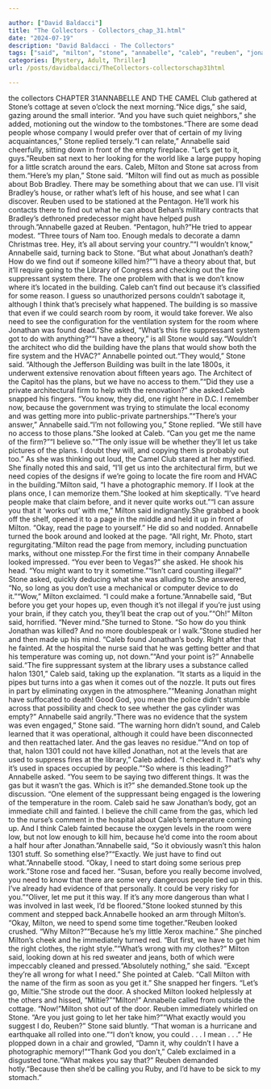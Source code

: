 ```yaml
---

author: ["David Baldacci"]
title: "The Collectors - Collectors_chap_31.html"
date: "2024-07-19"
description: "David Baldacci - The Collectors"
tags: ["said", "milton", "stone", "annabelle", "caleb", "reuben", "jonathan", "fire", "room", "looked", "would", "get", "system", "could", "gas", "let", "plan", "find", "know", "need", "right", "suppressant", "one", "building", "asked"]
categories: [Mystery, Adult, Thriller]
url: /posts/davidbaldacci/TheCollectors-collectorschap31html

---
```


the collectors
CHAPTER 31ANNABELLE AND THE CAMEL Club gathered at Stone’s cottage at seven o’clock the next morning.“Nice digs,” she said, gazing around the small interior. “And you have such quiet neighbors,” she added, motioning out the window to the tombstones.“There are some dead people whose company I would prefer over that of certain of my living acquaintances,” Stone replied tersely.“I can relate,” Annabelle said cheerfully, sitting down in front of the empty fireplace. “Let’s get to it, guys.”Reuben sat next to her looking for the world like a large puppy hoping for a little scratch around the ears. Caleb, Milton and Stone sat across from them.“Here’s my plan,” Stone said. “Milton will find out as much as possible about Bob Bradley. There may be something about that we can use. I’ll visit Bradley’s house, or rather what’s left of his house, and see what I can discover. Reuben used to be stationed at the Pentagon. He’ll work his contacts there to find out what he can about Behan’s military contracts that Bradley’s dethroned predecessor might have helped push through.”Annabelle gazed at Reuben. “Pentagon, huh?”He tried to appear modest. “Three tours of Nam too. Enough medals to decorate a damn Christmas tree. Hey, it’s all about serving your country.”“I wouldn’t know,” Annabelle said, turning back to Stone. “But what about Jonathan’s death? How do we find out if someone killed him?”“I have a theory about that, but it’ll require going to the Library of Congress and checking out the fire suppressant system there. The one problem with that is we don’t know where it’s located in the building. Caleb can’t find out because it’s classified for some reason. I guess so unauthorized persons couldn’t sabotage it, although I think that’s precisely what happened. The building is so massive that even if we could search room by room, it would take forever. We also need to see the configuration for the ventilation system for the room where Jonathan was found dead.”She asked, “What’s this fire suppressant system got to do with anything?”“I have a theory,” is all Stone would say.“Wouldn’t the architect who did the building have the plans that would show both the fire system and the HVAC?” Annabelle pointed out.“They would,” Stone said. “Although the Jefferson Building was built in the late 1800s, it underwent extensive renovation about fifteen years ago. The Architect of the Capitol has the plans, but we have no access to them.”“Did they use a private architectural firm to help with the renovation?” she asked.Caleb snapped his fingers. “You know, they did, one right here in D.C. I remember now, because the government was trying to stimulate the local economy and was getting more into public-private partnerships.”“There’s your answer,” Annabelle said.“I’m not following you,” Stone replied. “We still have no access to those plans.”She looked at Caleb. “Can you get me the name of the firm?”“I believe so.”“The only issue will be whether they’ll let us take pictures of the plans. I doubt they will, and copying them is probably out too.” As she was thinking out loud, the Camel Club stared at her mystified. She finally noted this and said, “I’ll get us into the architectural firm, but we need copies of the designs if we’re going to locate the fire room and HVAC in the building.”Milton said, “I have a photographic memory. If I look at the plans once, I can memorize them.”She looked at him skeptically. “I’ve heard people make that claim before, and it never quite works out.”“I can assure you that it ‘works out’ with me,” Milton said indignantly.She grabbed a book off the shelf, opened it to a page in the middle and held it up in front of Milton. “Okay, read the page to yourself.” He did so and nodded. Annabelle turned the book around and looked at the page. “All right, Mr. Photo, start regurgitating.”Milton read the page from memory, including punctuation marks, without one misstep.For the first time in their company Annabelle looked impressed. “You ever been to Vegas?” she asked. He shook his head. “You might want to try it sometime.”“Isn’t card counting illegal?” Stone asked, quickly deducing what she was alluding to.She answered, “No, so long as you don’t use a mechanical or computer device to do it.”“Wow,” Milton exclaimed. “I could make a fortune.”Annabelle said, “But before you get your hopes up, even though it’s not illegal if you’re just using your brain, if they catch you, they’ll beat the crap out of you.”“Oh!” Milton said, horrified. “Never mind.”She turned to Stone. “So how do you think Jonathan was killed? And no more doublespeak or I walk.”Stone studied her and then made up his mind. “Caleb found Jonathan’s body. Right after that he fainted. At the hospital the nurse said that he was getting better and that his temperature was coming up, not down.”“And your point is?” Annabelle said.“The fire suppressant system at the library uses a substance called halon 1301,” Caleb said, taking up the explanation. “It starts as a liquid in the pipes but turns into a gas when it comes out of the nozzle. It puts out fires in part by eliminating oxygen in the atmosphere.”“Meaning Jonathan might have suffocated to death! Good God, you mean the police didn’t stumble across that possibility and check to see whether the gas cylinder was empty?” Annabelle said angrily.“There was no evidence that the system was even engaged,” Stone said. “The warning horn didn’t sound, and Caleb learned that it was operational, although it could have been disconnected and then reattached later. And the gas leaves no residue.”“And on top of that, halon 1301 could not have killed Jonathan, not at the levels that are used to suppress fires at the library,” Caleb added. “I checked it. That’s why it’s used in spaces occupied by people.”“So where is this leading?” Annabelle asked. “You seem to be saying two different things. It was the gas but it wasn’t the gas. Which is it?” she demanded.Stone took up the discussion. “One element of the suppressant being engaged is the lowering of the temperature in the room. Caleb said he saw Jonathan’s body, got an immediate chill and fainted. I believe the chill came from the gas, which led to the nurse’s comment in the hospital about Caleb’s temperature coming up. And I think Caleb fainted because the oxygen levels in the room were low, but not low enough to kill him, because he’d come into the room about a half hour after Jonathan.”Annabelle said, “So it obviously wasn’t this halon 1301 stuff. So something else?”“Exactly. We just have to find out what.”Annabelle stood. “Okay, I need to start doing some serious prep work.”Stone rose and faced her. “Susan, before you really become involved, you need to know that there are some very dangerous people tied up in this. I’ve already had evidence of that personally. It could be very risky for you.”“Oliver, let me put it this way. If it’s any more dangerous than what I was involved in last week, I’d be floored.”Stone looked stunned by this comment and stepped back.Annabelle hooked an arm through Milton’s. “Okay, Milton, we need to spend some time together.”Reuben looked crushed. “Why Milton?”“Because he’s my little Xerox machine.” She pinched Milton’s cheek and he immediately turned red. “But first, we have to get him the right clothes, the right style.”“What’s wrong with my clothes?” Milton said, looking down at his red sweater and jeans, both of which were impeccably cleaned and pressed.“Absolutely nothing,” she said. “Except they’re all wrong for what I need.” She pointed at Caleb. “Call Milton with the name of the firm as soon as you get it.” She snapped her fingers. “Let’s go, Miltie.”She strode out the door. A shocked Milton looked helplessly at the others and hissed, “Miltie?”“Milton!” Annabelle called from outside the cottage. “Now!”Milton shot out of the door. Reuben immediately whirled on Stone. “Are you just going to let her take him?”“What exactly would you suggest I do, Reuben?” Stone said bluntly. “That woman is a hurricane and earthquake all rolled into one.”“I don’t know, you could . . . I mean . . .” He plopped down in a chair and growled, “Damn it, why couldn’t I have a photographic memory!”“Thank God you don’t,” Caleb exclaimed in a disgusted tone.“What makes you say that?” Reuben demanded hotly.“Because then she’d be calling you Ruby, and I’d have to be sick to my stomach.”